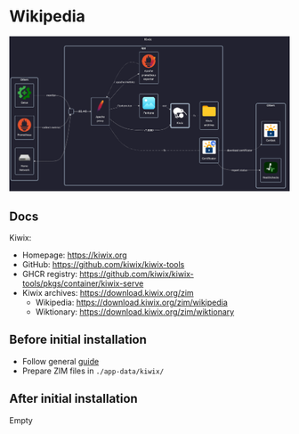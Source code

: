 # Wikipedia

![diagram](../../docs/diagrams/out/apps/kiwix.png)

## Docs

Kiwix:

- Homepage: <https://kiwix.org>
- GitHub: <https://github.com/kiwix/kiwix-tools>
- GHCR registry: <https://github.com/kiwix/kiwix-tools/pkgs/container/kiwix-serve>
- Kiwix archives: <https://download.kiwix.org/zim>
    - Wikipedia: <https://download.kiwix.org/zim/wikipedia>
    - Wiktionary: <https://download.kiwix.org/zim/wiktionary>

## Before initial installation

- Follow general [guide](../../docs/Checklist%20for%20new%20docker-apps.md)
- Prepare ZIM files in `./app-data/kiwix/`

## After initial installation

Empty
